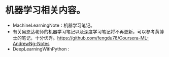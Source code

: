 # 机器学习相关内容。

 - MachineLearningNote：机器学习笔记。
 - 有关吴恩达老师的机器学习笔记以及深度学习笔记将不再更新，可以参考黄博士的笔记，十分优秀。https://github.com/fengdu78/Coursera-ML-AndrewNg-Notes
 - DeepLearningWithPython :